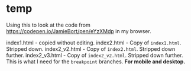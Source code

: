 # temp

Using this to look at the code from https://codepen.io/JamieBort/pen/eYzXMdp in my browser.

index1.html - copied without editing.
index2.html - Copy of `index1.html`. Stripped down.
index2_v2.html - Copy of `index2.html`. Stripped down further.
index2_v3.html - Copy of `index2_v2.html`. Stripped down further. This is what I need for the `breakpoint` branches. **For mobile and desktop.**
